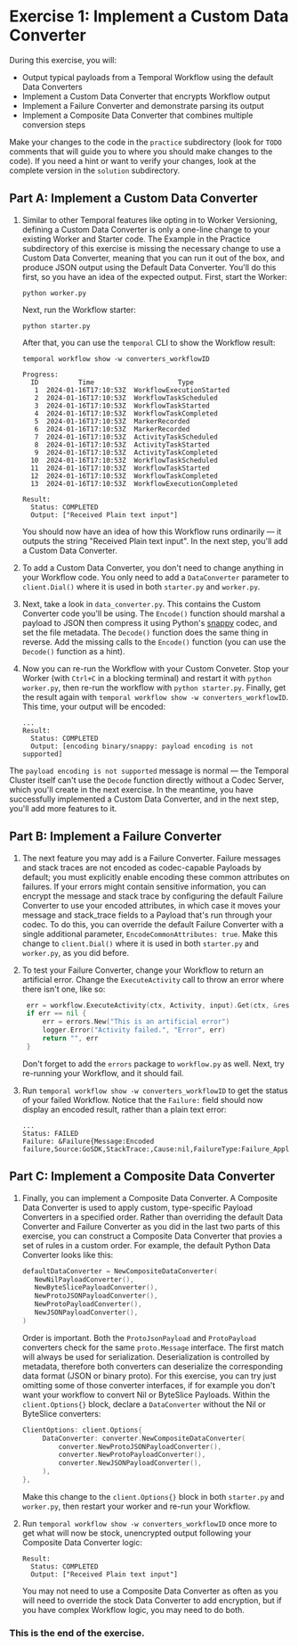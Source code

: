 # Exercise 1: Implement a Custom Data Converter

During this exercise, you will: 

* Output typical payloads from a Temporal Workflow using the default Data Converters
* Implement a Custom Data Converter that encrypts Workflow output
* Implement a Failure Converter and demonstrate parsing its output
* Implement a Composite Data Converter that combines multiple conversion steps

Make your changes to the code in the `practice` subdirectory (look for 
`TODO` comments that will guide you to where you should make changes to 
the code). If you need a hint or want to verify your changes, look at 
the complete version in the `solution` subdirectory.


## Part A: Implement a Custom Data Converter

1. Similar to other Temporal features like opting in to Worker Versioning,
   defining a Custom Data Converter is only a one-line change to your existing
   Worker and Starter code. The Example in the Practice subdirectory of this
   exercise is missing the necessary change to use a Custom Data Converter,
   meaning that you can run it out of the box, and produce JSON output using the
   Default Data Converter. You'll do this first, so you have an idea of the
   expected output. First, start the Worker:

   ```shell
   python worker.py
   ```

   Next, run the Workflow starter:

   ```shell
   python starter.py
   ```

   After that, you can use the `temporal` CLI to show the Workflow result:

   ```shell
   temporal workflow show -w converters_workflowID
   ```

   ```
   Progress:
     ID          Time                     Type
      1  2024-01-16T17:10:53Z  WorkflowExecutionStarted
      2  2024-01-16T17:10:53Z  WorkflowTaskScheduled
      3  2024-01-16T17:10:53Z  WorkflowTaskStarted
      4  2024-01-16T17:10:53Z  WorkflowTaskCompleted
      5  2024-01-16T17:10:53Z  MarkerRecorded
      6  2024-01-16T17:10:53Z  MarkerRecorded
      7  2024-01-16T17:10:53Z  ActivityTaskScheduled
      8  2024-01-16T17:10:53Z  ActivityTaskStarted
      9  2024-01-16T17:10:53Z  ActivityTaskCompleted
     10  2024-01-16T17:10:53Z  WorkflowTaskScheduled
     11  2024-01-16T17:10:53Z  WorkflowTaskStarted
     12  2024-01-16T17:10:53Z  WorkflowTaskCompleted
     13  2024-01-16T17:10:53Z  WorkflowExecutionCompleted

   Result:
     Status: COMPLETED
     Output: ["Received Plain text input"]
   ```

   You should now have an idea of how this Workflow runs ordinarily — it outputs
   the string "Received Plain text input". In the next step, you'll add a Custom
   Data Converter.
2. To add a Custom Data Converter, you don't need to change anything in your
   Workflow code. You only need to add a `DataConverter` parameter to
   `client.Dial()` where it is used in both `starter.py` and `worker.py`.
3. Next, take a look in `data_converter.py`. This contains the Custom
   Converter code you'll be using. The `Encode()` function should marshal a
   payload to JSON then compress it using Python's
   [snappy](https://github.com/andrix/python-snappy) codec, and set the file metadata.
   The `Decode()` function does the same thing in reverse. Add the missing calls
   to the `Encode()` function (you can use the `Decode()` function as a hint).
4. Now you can re-run the Workflow with your Custom Conveter. Stop your Worker
   (with `Ctrl+C` in a blocking terminal) and restart it with `python
   worker.py`, then re-run the workflow with `python starter.py`. Finally,
   get the result again with `temporal workflow show -w converters_workflowID`.
   This time, your output will be encoded:

   ```
   ...
   Result:
     Status: COMPLETED
     Output: [encoding binary/snappy: payload encoding is not supported]
   ```

  The `payload encoding is not supported` message is normal — the Temporal
  Cluster itself can't use the `Decode` function directly without a Codec
  Server, which you'll create in the next exercise. In the meantime, you have
  successfully implemented a Custom Data Converter, and in the next step, you'll
  add more features to it. 


## Part B: Implement a Failure Converter

1. The next feature you may add is a Failure Converter. Failure messages and
   stack traces are not encoded as codec-capable Payloads by default; you must
   explicitly enable encoding these common attributes on failures. If your
   errors might contain sensitive information, you can encrypt the message and
   stack trace by configuring the default Failure Converter to use your encoded
   attributes, in which case it moves your message and stack_trace fields to a
   Payload that's run through your codec. To do this, you can override the
   default Failure Converter with a single additional parameter,
   `EncodeCommonAttributes: true`. Make this change to `client.Dial()` where it
   is used in both `starter.py` and `worker.py`, as you did before.
2. To test your Failure Converter, change your Workflow to return an artificial
   error. Change the `ExecuteActivity` call to throw an error where there isn't
   one, like so:

   ```go
	err = workflow.ExecuteActivity(ctx, Activity, input).Get(ctx, &result)
	if err == nil {
		err = errors.New("This is an artificial error")
		logger.Error("Activity failed.", "Error", err)
		return "", err
	}
   ```

   Don't forget to add the `errors` package to `workflow.py` as well. Next, try
   re-running your Workflow, and it should fail.
3. Run `temporal workflow show -w converters_workflowID` to get the status of your
   failed Workflow. Notice that the `Failure:` field should now display an encoded
   result, rather than a plain text error:

   ```
   ...
   Status: FAILED
   Failure: &Failure{Message:Encoded failure,Source:GoSDK,StackTrace:,Cause:nil,FailureType:Failure_ApplicationFailureInfo,}
   ```


## Part C: Implement a Composite Data Converter

1. Finally, you can implement a Composite Data Converter. A Composite Data
   Converter is used to apply custom, type-specific Payload Converters in a
   specified order. Rather than overriding the default Data Converter and
   Failure Converter as you did in the last two parts of this exercise, you can
   construct a Composite Data Converter that provies a set of rules in a custom
   order. For example, the default Python Data Converter looks like this:

   ```go
   defaultDataConverter = NewCompositeDataConverter(
      NewNilPayloadConverter(),
      NewByteSlicePayloadConverter(),
      NewProtoJSONPayloadConverter(),
      NewProtoPayloadConverter(),
      NewJSONPayloadConverter(),
   )
   ```

   Order is important. Both the `ProtoJsonPayload` and `ProtoPayload` converters
   check for the same `proto.Message` interface. The first match will always be
   used for serialization. Deserialization is controlled by metadata, therefore
   both converters can deserialize the corresponding data format (JSON or binary
   proto). For this exercise, you can try just omitting some of those converter
   interfaces, if for example you don't want your workflow to convert Nil or
   ByteSlice Payloads. Within the `client.Options{}` block, declare a
   `DataConverter` without the Nil or ByteSlice converters:

   ```go
   ClientOptions: client.Options{
		DataConverter: converter.NewCompositeDataConverter(
			converter.NewProtoJSONPayloadConverter(),
			converter.NewProtoPayloadConverter(),
			converter.NewJSONPayloadConverter(),
		),
   },
   ```

   Make this change to the `client.Options{}` block in both `starter.py` and
   `worker.py`, then restart your worker and re-run your Workflow.
2. Run `temporal workflow show -w converters_workflowID` once more to get what will
   now be stock, unencrypted output following your Composite Data Converter logic:

   ```
   Result:
     Status: COMPLETED
     Output: ["Received Plain text input"]
   ```

   You may not need to use a Composite Data Converter as often as you will need
   to override the stock Data Converter to add encryption, but if you have
   complex Workflow logic, you may need to do both.


### This is the end of the exercise.

